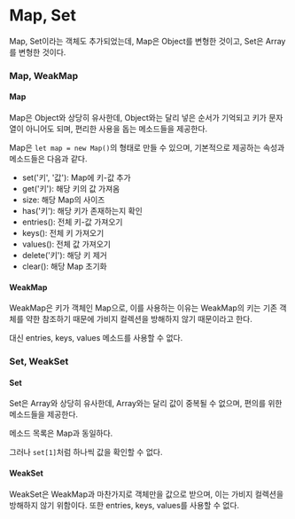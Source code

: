 # Map, Set

Map, Set이라는 객체도 추가되었는데, Map은 Object를 변형한 것이고, Set은 Array를 변형한 것이다.

### Map, WeakMap

#### Map

Map은 Object와 상당히 유사한데, Object와는 달리 넣은 순서가 기억되고 키가 문자열이 아니어도 되며, 편리한 사용을 돕는 메소드들을 제공한다.

Map은 `let map = new Map()`의 형태로 만들 수 있으며, 기본적으로 제공하는 속성과 메소드들은 다음과 같다.

- set('키', '값'): Map에 키-값 추가
- get('키'): 해당 키의 값 가져옴
- size: 해당 Map의 사이즈
- has('키'): 해당 키가 존재하는지 확인
- entries(): 전체 키-값 가져오기
- keys(): 전체 키 가져오기
- values(): 전체 값 가져오기
- delete('키'): 해당 키 제거
- clear(): 해당 Map 초기화

#### WeakMap

WeakMap은 키가 객체인 Map으로, 이를 사용하는 이유는 WeakMap의 키는 기존 객체를 약한 참조하기 때문에 가비지 컬렉션을 방해하지 않기 때문이라고 한다.

대신 entries, keys, values 메소드를 사용할 수 없다.

### Set, WeakSet

#### Set

Set은 Array와 상당히 유사한데, Array와는 달리 값이 중복될 수 없으며, 편의를 위한 메소드들을 제공한다.

메소드 목록은 Map과 동일하다.

그러나 `set[1]`처럼 하나씩 값을 확인할 수 없다.

#### WeakSet

WeakSet은 WeakMap과 마찬가지로 객체만을 값으로 받으며, 이는 가비지 컬렉션을 방해하지 않기 위함이다. 또한 entries, keys, values를 사용할 수 없다.
